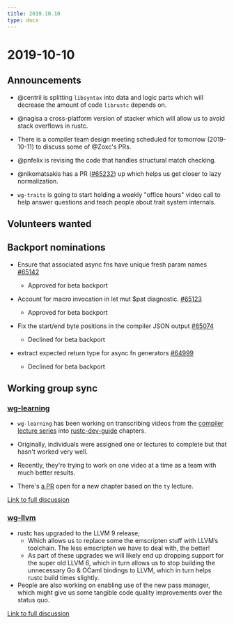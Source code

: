 ```yaml
---
title: 2019.10.10
type: docs
---
```


# 2019-10-10

## Announcements

- @centril is splitting `libsyntax` into data and logic parts which will decrease the amount of code `librustc` depends on.

- @nagisa a cross-platform version of stacker which will allow us to avoid stack overflows in rustc.

- There is a compiler team design meeting scheduled for tomorrow (2019-10-11) to discuss some of @Zoxc's PRs.

- @pnfelix is revising the code that handles structural match checking.

- @nikomatsakis has a PR ([#65232](https://github.com/rust-lang/rust/issues/65232)) up which helps us get closer to lazy normalization.

- `wg-traits` is going to start holding a weekly "office hours" video call to help answer questions and teach people about trait system internals.

## Volunteers wanted

## Backport nominations

- Ensure that associated async fns have unique fresh param names [#65142](https://github.com/rust-lang/rust/pull/65142)
  - Approved for beta backport
  
- Account for macro invocation in let mut $pat diagnostic. [#65123](https://github.com/rust-lang/rust/pull/65123)
  - Approved for beta backport
  
- Fix the start/end byte positions in the compiler JSON output [#65074](https://github.com/rust-lang/rust/pull/65074)
  - Declined for beta backport
  
- extract expected return type for async fn generators [#64999](https://github.com/rust-lang/rust/pull/64999)
  - Declined for beta backport

## Working group sync

### [wg-learning](https://rust-lang.github.io/compiler-team/working-groups/learning/)

- `wg-learning` has been working on transcribing videos from the [compiler lecture series](https://www.youtube.com/watch?v=elBxMRSNYr4&list=PL85XCvVPmGQhOL-J2Ng7qlPvDVOwYpGTN) into [rustc-dev-guide](https://rustc-dev-guide.rust-lang.org/) chapters.

- Originally, individuals were assigned one or lectures to complete but that hasn't worked very well.

- Recently, they're trying to work on one video at a time as a team with much better results.

- There's [a PR](https://paper.dropbox.com/doc/Ty-lecture-summary--Almbjo_id6n8CKrOHlsTMG2dAg-4jFj9bVOLlW7uhIOWHITX) open for a new chapter based on the `ty` lecture.

[Link to full discussion](https://rust-lang.zulipchat.com/#narrow/stream/131828-t-compiler/topic/weekly.20meeting.202019-10-10.20.2354818/near/177816515)

### [wg-llvm](https://rust-lang.github.io/compiler-team/working-groups/llvm/)

- rustc has upgraded to the LLVM 9 release;
  - Which allows us to replace some the emscripten stuff with LLVM’s toolchain. The less emscripten we have to deal with, the better!
  - As part of these upgrades we will likely end up dropping support for the super old LLVM 6, which in turn allows us to stop building the unnecessary Go & OCaml bindings to LLVM, which in turn helps rustc build times slightly.
- People are also working on enabling use of the new pass manager, which might give us some tangible code quality improvements over the status quo.

[Link to full discussion](https://rust-lang.zulipchat.com/#narrow/stream/131828-t-compiler/topic/weekly.20meeting.202019-10-10.20.2354818/near/177817116)
